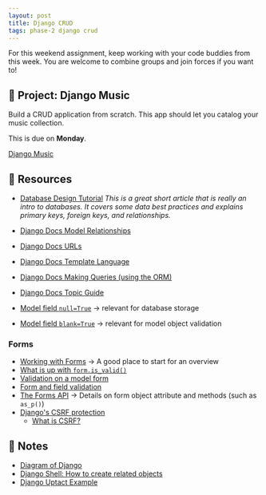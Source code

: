 ```yaml
---
layout: post
title: Django CRUD
tags: phase-2 django crud
---
```


For this weekend assignment, keep working with your code buddies from this week. You are welcome to combine groups and join forces if you want to!

## 🎯 Project: Django Music

Build a CRUD application from scratch. This app should let you catalog your music collection.

This is due on **Monday**.

[Django Music](https://classroom.github.com/a/R-gdQBl_)

## 🔖 Resources

- [Database Design Tutorial](https://learndjango.com/tutorials/database-design-tutorial-beginners) _This is a great short article that is really an intro to databases. It covers some data best practices and explains primary keys, foreign keys, and relationships._
- [Django Docs Model Relationships](https://docs.djangoproject.com/en/3.2/topics/db/models/#relationships)
- [Django Docs URLs](https://docs.djangoproject.com/en/3.2/topics/http/urls/)
- [Django Docs Template Language](https://docs.djangoproject.com/en/3.2/ref/templates/)
- [Django Docs Making Queries (using the ORM)](https://docs.djangoproject.com/en/3.2/topics/db/queries/)
- [Django Docs Topic Guide](https://docs.djangoproject.com/en/3.2/topics/)

- [Model field `null=True`](https://docs.djangoproject.com/en/3.2/ref/models/fields/#null) -> relevant for database storage
- [Model field `blank=True`](https://docs.djangoproject.com/en/3.2/ref/models/fields/#blank) -> relevant for model object validation

### Forms

- [Working with Forms](https://docs.djangoproject.com/en/3.2/topics/forms/) -> A good place to start for an overview
- [What is up with `form.is_valid()`](https://docs.djangoproject.com/en/3.2/ref/forms/api/#django.forms.Form.is_valid)
- [Validation on a model form](https://docs.djangoproject.com/en/3.2/topics/forms/modelforms/#validation-on-a-modelform)
- [Form and field validation](https://docs.djangoproject.com/en/3.2/ref/forms/validation/)
- [The Forms API](https://docs.djangoproject.com/en/3.2/ref/forms/api/) -> Details on form object attribute and methods (such as `as_p()`)
- [Django's CSRF protection](https://docs.djangoproject.com/en/3.2/ref/csrf/)
  - [What is CSRF?](https://cheatsheetseries.owasp.org/cheatsheets/Cross-Site_Request_Forgery_Prevention_Cheat_Sheet.html)


## 🦉 Notes

- [Diagram of Django](https://github.com/Momentum-Team-9/notes/blob/main/django-diagram.md)
- [Django Shell: How to create related objects](https://github.com/Momentum-Team-10/notes/blob/main/django-shell-example.md)
- [Django Uptact Example](https://github.com/Momentum-Team-10/django-uptact-amygori)
